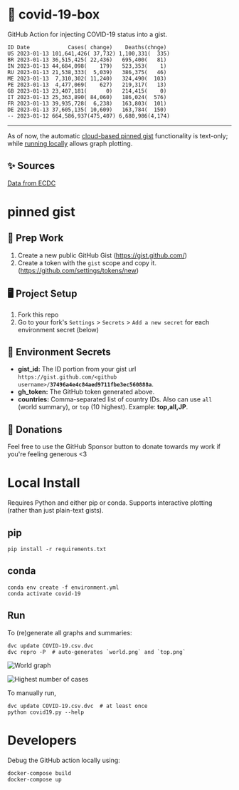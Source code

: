 # 🏥 covid-19-box

GitHub Action for injecting COVID-19 status into a gist.

```
ID Date            Cases( change)    Deaths(chnge)
US 2023-01-13 101,641,426( 37,732) 1,100,331(  335)
BR 2023-01-13 36,515,425( 22,436)   695,400(   81)
IN 2023-01-13 44,684,098(    179)   523,353(    1)
RU 2023-01-13 21,538,333(  5,039)   386,375(   46)
ME 2023-01-13  7,310,302( 11,240)   324,490(  103)
PE 2023-01-13  4,477,069(    627)   219,317(   13)
GB 2023-01-13 23,407,181(      0)   214,415(    0)
IT 2023-01-13 25,363,890( 84,060)   186,024(  576)
FR 2023-01-13 39,935,728(  6,238)   163,803(  101)
DE 2023-01-13 37,605,135( 10,609)   163,784(  150)
-- 2023-01-12 664,586,937(475,407) 6,680,986(4,174)
```

---

As of now, the automatic [cloud-based pinned gist](#pinned-gist) functionality is text-only;
while [running locally](#local-install) allows graph plotting.

## ✨ Sources

[Data from ECDC](https://www.ecdc.europa.eu/en/publications-data/download-todays-data-geographic-distribution-covid-19-cases-worldwide)

# pinned gist

## 🎒 Prep Work
1. Create a new public GitHub Gist (https://gist.github.com/)
1. Create a token with the `gist` scope and copy it. (https://github.com/settings/tokens/new)

## 🖥 Project Setup
1. Fork this repo
1. Go to your fork's `Settings` > `Secrets` > `Add a new secret` for each environment secret (below)

## 🤫 Environment Secrets
- **gist_id:** The ID portion from your gist url `https://gist.github.com/<github username>/`**`37496a4e4c84aed9711fbe3ec560888a`**.
- **gh_token:** The GitHub token generated above.
- **countries:** Comma-separated list of country IDs. Also can use `all` (world summary), or `top` (10 highest). Example: **top,all,JP**.

## 💸 Donations

Feel free to use the GitHub Sponsor button to donate towards my work if you're feeling generous <3

# Local Install

Requires Python and either pip or conda. Supports interactive plotting (rather than just plain-text gists).

## pip

```
pip install -r requirements.txt
```

## conda

```
conda env create -f environment.yml
conda activate covid-19
```

## Run

To (re)generate all graphs and summaries:

```
dvc update COVID-19.csv.dvc
dvc repro -P  # auto-generates `world.png` and `top.png`
```

![World graph](world.png)

![Highest number of cases](top.png)

To manually run,

```
dvc update COVID-19.csv.dvc  # at least once
python covid19.py --help
```

# Developers

Debug the GitHub action locally using:

```
docker-compose build
docker-compose up
```
